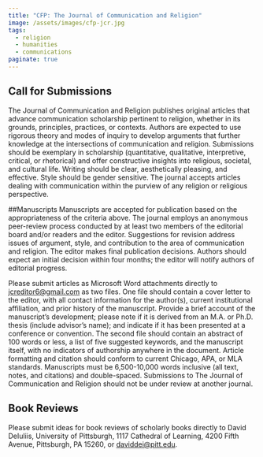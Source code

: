 ```yaml
---
title: "CFP: The Journal of Communication and Religion"
image: /assets/images/cfp-jcr.jpg
tags:
  - religion
  - humanities
  - communications
paginate: true   
---
```

## Call for Submissions

The Journal of Communication and Religion publishes original articles that advance communication scholarship pertinent to religion, whether in its grounds, principles, practices, or contexts. Authors are expected to use rigorous theory and modes of inquiry to develop arguments that further knowledge at the intersections of communication and religion. Submissions should be exemplary in scholarship (quantitative, qualitative, interpretive, critical, or rhetorical) and offer constructive insights into religious, societal, and cultural life. Writing should be clear, aesthetically pleasing, and effective. Style should be gender sensitive. The journal accepts articles dealing with communication within the purview of any religion or religious perspective.

##Manuscripts
Manuscripts are accepted for publication based on the appropriateness of the criteria above. The journal employs an anonymous peer-review process conducted by at least two members of the editorial board and/or readers and the editor. Suggestions for revision address issues of argument, style, and contribution to the area of communication and religion. The editor makes final publication decisions. Authors should expect an initial decision within four months; the editor will notify authors of editorial progress. 

Please submit articles as Microsoft Word attachments directly to <jcreditor6@gmail.com> as two files. One file should contain a cover letter to the editor, with all contact information for the author(s), current institutional affiliation, and prior history of the manuscript. Provide a brief account of the manuscript’s development; please note if it is derived from an M.A. or Ph.D. thesis (include advisor’s name); and indicate if it has been presented at a conference or convention. The second file should contain an abstract of 100 words or less, a list of five suggested keywords, and the manuscript itself, with no indicators of authorship anywhere in the document. Article formatting and citation should conform to current Chicago, APA, or MLA standards. Manuscripts must be 6,500-10,000 words inclusive (all text, notes, and citations) and double-spaced. Submissions to The Journal of Communication and Religion should not be under review at another journal. 

## Book Reviews
Please submit ideas for book reviews of scholarly books directly to David DeIuliis, University of Pittsburgh, 1117 Cathedral of Learning, 4200 Fifth Avenue, Pittsburgh, PA 15260, or <daviddei@pitt.edu>.